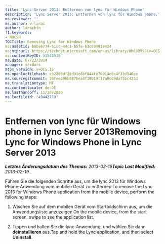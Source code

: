 ```yaml
---
title: 'Lync Server 2013: Entfernen von lync für Windows Phone'
description: 'Lync Server 2013: Entfernen von lync für Windows phone.'
ms.reviewer: ''
ms.author: v-lanac
author: lanachin
f1.keywords:
- NOCSH
TOCTitle: Removing Lync for Windows Phone
ms:assetid: b9be6774-51cc-44c1-b5fe-63c984819424
ms:mtpsurl: https://technet.microsoft.com/en-us/library/Hh690993(v=OCS.15)
ms:contentKeyID: 51541510
ms.date: 07/23/2014
manager: serdars
mtps_version: v=OCS.15
ms.openlocfilehash: cb2280df28d31e8bf844fe70014c0c4f33d346ac
ms.sourcegitcommit: 36fee89bb887bea4f18b19f17a8c69daf5bc423d
ms.translationtype: MT
ms.contentlocale: de-DE
ms.lasthandoff: 11/26/2020
ms.locfileid: "49442789"
---
```

# <a name="removing-lync-for-windows-phone-in-lync-server-2013"></a><span data-ttu-id="2af11-103">Entfernen von lync für Windows phone in lync Server 2013</span><span class="sxs-lookup"><span data-stu-id="2af11-103">Removing Lync for Windows Phone in Lync Server 2013</span></span>

<div data-xmlns="http://www.w3.org/1999/xhtml">

<div class="topic" data-xmlns="http://www.w3.org/1999/xhtml" data-msxsl="urn:schemas-microsoft-com:xslt" data-cs="https://msdn.microsoft.com/">

<div data-asp="https://msdn2.microsoft.com/asp">



</div>

<div id="mainSection">

<div id="mainBody"><span data-ttu-id="2af11-104">

<span> </span></span><span class="sxs-lookup"><span data-stu-id="2af11-104">

<span> </span></span></span>

<span data-ttu-id="2af11-105">_**Letztes Änderungsdatum des Themas:** 2013-02-19_</span><span class="sxs-lookup"><span data-stu-id="2af11-105">_**Topic Last Modified:** 2013-02-19_</span></span>

<span data-ttu-id="2af11-106">Führen Sie die folgenden Schritte aus, um die lync 2013 für Windows Phone-Anwendung vom mobilen Gerät zu entfernen:</span><span class="sxs-lookup"><span data-stu-id="2af11-106">To remove the Lync 2013 for Windows Phone application from the mobile device, perform the following steps:</span></span>

1.  <span data-ttu-id="2af11-107">Wischen Sie auf dem mobilen Gerät vom Startbildschirm aus, um die Anwendungsliste anzuzeigen.</span><span class="sxs-lookup"><span data-stu-id="2af11-107">On the mobile device, from the start screen, swipe to see the application list.</span></span>

2.  <span data-ttu-id="2af11-108">Tippen und halten Sie die lync-Anwendung, und wählen Sie dann **deinstallieren** aus.</span><span class="sxs-lookup"><span data-stu-id="2af11-108">Tap and hold the Lync application, and then select **Uninstall**.</span></span>

<span data-ttu-id="2af11-109"></div>

<span> </span>

</div>

</div>

</span><span class="sxs-lookup"><span data-stu-id="2af11-109"></div>

<span> </span>

</div>

</div>

</span></span></div>

